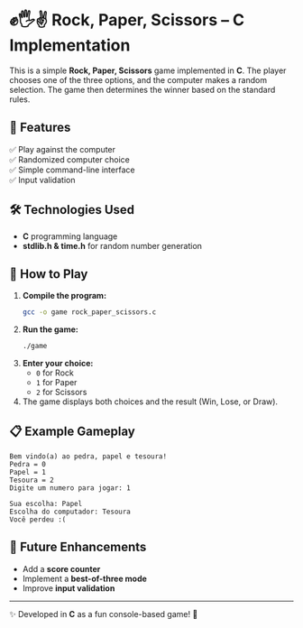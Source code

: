 # ✊🖐✌ Rock, Paper, Scissors – C Implementation  

This is a simple **Rock, Paper, Scissors** game implemented in **C**. The player chooses one of the three options, and the computer makes a random selection. The game then determines the winner based on the standard rules.  

## 📌 Features  
✅ Play against the computer  
✅ Randomized computer choice  
✅ Simple command-line interface  
✅ Input validation  

## 🛠️ Technologies Used  
- **C** programming language  
- **stdlib.h & time.h** for random number generation  

## 🚀 How to Play  
1. **Compile the program:**  
   ```sh
   gcc -o game rock_paper_scissors.c
   ```
2. **Run the game:**  
   ```sh
   ./game
   ```
3. **Enter your choice:**  
   - `0` for Rock  
   - `1` for Paper  
   - `2` for Scissors  
4. The game displays both choices and the result (Win, Lose, or Draw).  

## 📋 Example Gameplay  
```
Bem vindo(a) ao pedra, papel e tesoura!
Pedra = 0
Papel = 1
Tesoura = 2
Digite um numero para jogar: 1

Sua escolha: Papel
Escolha do computador: Tesoura
Você perdeu :(
```

## 🔧 Future Enhancements  
- Add a **score counter**  
- Implement a **best-of-three mode**  
- Improve **input validation**  

---

✨ Developed in **C** as a fun console-based game! 🚀  
